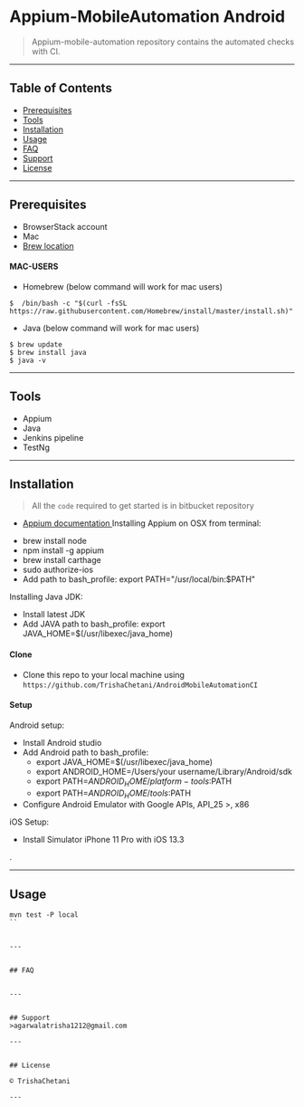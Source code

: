 # Appium-MobileAutomation Android

> Appium-mobile-automation repository contains the automated checks with CI.
---

## Table of Contents 

- [Prerequisites](#Prerequisites)
- [Tools](#Tools)
- [Installation](#installation)
- [Usage](#Usage)
- [FAQ](#faq)
- [Support](#Support)
- [License](#license)
 
---


## Prerequisites
- BrowserStack account 
- Mac
- [Brew location](https://brew.sh/)

#### MAC-USERS
- Homebrew (below command will work for mac users)
```shell
$  /bin/bash -c "$(curl -fsSL https://raw.githubusercontent.com/Homebrew/install/master/install.sh)"
```
- Java  (below command will work for mac users)
```shell
$ brew update
$ brew install java
$ java -v
```

---


## Tools 
- Appium
- Java
- Jenkins pipeline
- TestNg

---

## Installation

> All the `code` required to get started is in bitbucket repository
 - [ Appium documentation ](http://appium.io/docs/en/about-appium/intro/)
 Installing Appium on OSX from terminal:
 * brew install node
 * npm install -g appium
 * brew install carthage
 * sudo authorize-ios
 * Add path to bash_profile: export PATH="/usr/local/bin:$PATH"
 
 Installing Java JDK:
 * Install latest JDK
 * Add JAVA path to bash_profile: export JAVA_HOME=$(/usr/libexec/java_home)


#### Clone

- Clone this repo to your local machine using `https://github.com/TrishaChetani/AndroidMobileAutomationCI`

#### Setup
Android setup:
* Install Android studio
* Add Android path to bash_profile:
    * export JAVA_HOME=$(/usr/libexec/java_home)
    * export ANDROID_HOME=/Users/your username/Library/Android/sdk
    * export PATH=$ANDROID_HOME/platform-tools:$PATH
    * export PATH=$ANDROID_HOME/tools:$PATH
* Configure Android Emulator with Google APIs,  API_25 >,  x86


iOS Setup:
* Install Simulator iPhone 11 Pro with iOS 13.3

.



---


## Usage

```
mvn test -P local
``


---


## FAQ


---


## Support
>agarwalatrisha1212@gmail.com

---


## License

© TrishaChetani

---
